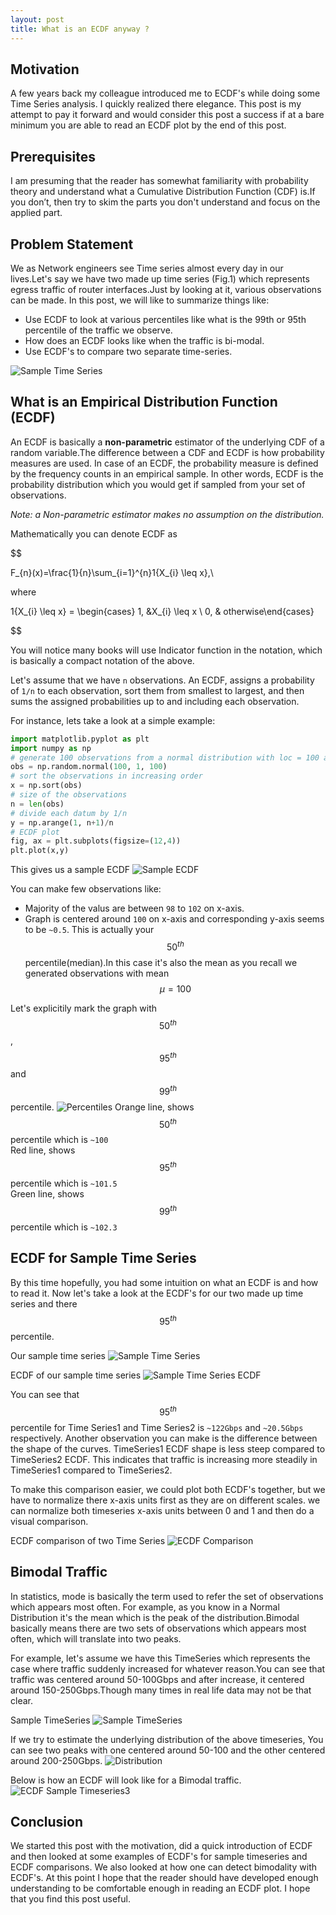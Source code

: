 ```yaml
---
layout: post
title: What is an ECDF anyway ?
---
```


## Motivation
A few years back my colleague introduced me to ECDF's while doing some Time Series analysis. I quickly realized there elegance. This post is my attempt to pay it forward and would consider this post a success if at a bare minimum you are able to read an ECDF plot by the end of this post.

## Prerequisites
I am presuming that the reader has somewhat familiarity with probability theory and understand what a Cumulative Distribution Function (CDF) is.If you don’t, then try to skim the parts you don't understand and focus on the applied part.

## Problem Statement
We as Network engineers see Time series almost every day in our lives.Let's say we have two made up time series (Fig.1) which represents egress traffic of router interfaces.Just by looking at it, various observations can be made. In this post, we will like to summarize things like:
 * Use ECDF to look at various percentiles like what is the 99th or 95th percentile of the traffic we observe.
 * How does an ECDF looks like when the traffic is bi-modal.
 * Use ECDF's to compare two separate time-series.
 
 ![Sample Time Series](/images/post1/fig_1.png "Sample Time Series")

## What is an Empirical Distribution Function (ECDF)
An ECDF is basically a **non-parametric** estimator of the underlying CDF of a random variable.The difference between a CDF and ECDF is how probability measures are used. In case of an ECDF, the probability measure is defined by the frequency counts in an empirical sample. In other words, ECDF is the probability distribution which you would get if sampled from your set of observations.

_Note: a Non-parametric estimator makes no assumption on the distribution._

Mathematically you can denote ECDF as

$$ 


F_{n}(x)=\frac{1}{n}\sum_{i=1}^{n}1\{X_{i} \leq x\},\\

where 

1\{X_{i} \leq x\} = \begin{cases}  1,  &X_{i} \leq x \\  0, & otherwise\end{cases}


$$

You will notice many books will use Indicator function in the notation, which is basically a compact notation of the above. 

Let's assume that we have `n` observations. An ECDF, assigns a probability of `1/n` to each observation, sort them from smallest to largest, and then sums the assigned probabilities up to and including each observation.

For instance, lets take a look at a simple example:

```python
import matplotlib.pyplot as plt
import numpy as np
# generate 100 observations from a normal distribution with loc = 100 and size =1.
obs = np.random.normal(100, 1, 100)
# sort the observations in increasing order
x = np.sort(obs)
# size of the observations
n = len(obs)
# divide each datum by 1/n 
y = np.arange(1, n+1)/n
# ECDF plot
fig, ax = plt.subplots(figsize=(12,4))
plt.plot(x,y)
```
This gives us a sample ECDF
 ![Sample ECDF](/images/post1/fig_2.png "Sample ECDF")

You can make few observations like: 
- Majority of the valus are between `98` to `102` on x-axis.
- Graph is centered around `100` on x-axis and corresponding y-axis seems to be `~0.5`. This is actually your $$ 50^{th} $$ 
percentile(median).In this case it's also the mean as you recall we generated observations with mean $$ \mu = 100 $$ 

Let's explicitily mark the graph with $$ 50^{th} $$, $$ 95^{th} $$ and $$ 99^{th} $$ percentile.
 ![Percentiles](/images/post1/fig_3.png "Sample ECDF Percentiles")
 Orange line, shows $$ 50^{th} $$ percentile which is `~100`<br>
 Red line, shows $$ 95^{th} $$ percentile which is `~101.5`<br>
 Green line, shows $$ 99^{th} $$ percentile which is `~102.3`<br>

## ECDF for Sample Time Series
 By this time hopefully, you had some intuition on what an ECDF is and how to read it. Now let's take a look at the ECDF's
 for our two made up time series and there $$ 95^{th} $$ percentile.
 
 Our sample time series
 ![Sample Time Series](/images/post1/fig_1.png "Sample Time Series")
 
 ECDF of our sample time series
 ![Sample Time Series ECDF](/images/post1/fig_4.png "Sample Time Series ECDF")
 
You can see that $$ 95^{th} $$ percentile for Time Series1 and Time Series2 is `~122Gbps` and `~20.5Gbps` respectively.
Another observation you can make is the difference between the shape of the curves. TimeSeries1 ECDF shape is less steep
compared to TimeSeries2 ECDF. This indicates that traffic is increasing more steadily in TimeSeries1 compared to TimeSeries2.
 
To make this comparison easier, we could plot both ECDF's together, but we have to normalize there x-axis units first as they are
on different scales. we can normalize both timeseries x-axis units between 0 and 1 and then do a visual comparison.

ECDF comparison of two Time Series
![ECDF Comparison](/images/post1/fig_5.png "ECDF Comparison")
 
## Bimodal Traffic
In statistics, mode is basically the term used to refer the set of observations which appears most often. For example,
as you know in a Normal Distribution it's the mean which is the peak of the distribution.Bimodal basically means there
are two sets of observations which appears most often, which will translate into two peaks.

For example, let's assume we have this TimeSeries which represents the case where traffic suddenly increased for whatever 
reason.You can see that traffic was centered around 50-100Gbps and after increase, it centered around 150-250Gbps.Though many
times in real life data may not be that clear.

Sample TimeSeries
![Sample TimeSeries](/images/post1/fig_6.png "Sample TimeSeries")

If we try to estimate the underlying distribution of the above timeseries, You can see two peaks with one centered around 50-100
and the other centered around 200-250Gbps.
![Distribution](/images/post1/fig_7.png "Distribution")

Below is how an ECDF will look like for a Bimodal traffic.
![ECDF Sample Timeseries3](/images/post1/fig_8.png "ECDF Sample Timeseries3")
 
## Conclusion
We started this post with the motivation, did a quick introduction of ECDF and then looked at some examples of ECDF's for
sample timeseries and ECDF comparisons. We also looked at how one can detect bimodality with ECDF's. At this point I hope
that the reader should have developed enough understanding to be comfortable enough in reading an ECDF plot. I hope that
you find this post useful.